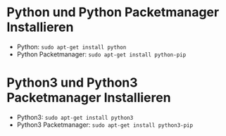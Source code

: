 # Python und Python Packetmanager Installieren
- Python: `sudo apt-get install python`  
- Python Packetmanager: `sudo apt-get install python-pip`  

# Python3 und Python3 Packetmanager Installieren
- Python3: `sudo apt-get install python3`  
- Python3 Packetmanager: `sudo apt-get install python3-pip` 